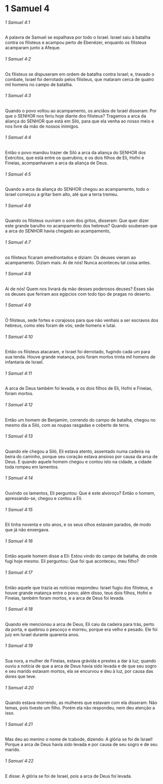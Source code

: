 # 1 Samuel 4

###### 1 Samuel 4:1

A palavra de Samuel se espalhava por todo o Israel. Israel saiu à batalha contra os filisteus e acampou perto de Ebenézer, enquanto os filisteus acamparam junto a Afeque.

###### 1 Samuel 4:2

Os filisteus se dispuseram em ordem de batalha contra Israel; e, travado o combate, Israel foi derrotado pelos filisteus, que mataram cerca de quatro mil homens no campo de batalha.

###### 1 Samuel 4:3

Quando o povo voltou ao acampamento, os anciãos de Israel disseram: Por que o SENHOR nos feriu hoje diante dos filisteus? Tragamos a arca da aliança do SENHOR que está em Siló, para que ela venha ao nosso meio e nos livre da mão de nossos inimigos.

###### 1 Samuel 4:4

Então o povo mandou trazer de Siló a arca da aliança do SENHOR dos Exércitos, que está entre os querubins; e os dois filhos de Eli, Hofni e Fineias, acompanhavam a arca da aliança de Deus.

###### 1 Samuel 4:5

Quando a arca da aliança do SENHOR chegou ao acampamento, todo o Israel começou a gritar bem alto, até que a terra tremeu.

###### 1 Samuel 4:6

Quando os filisteus ouviram o som dos gritos, disseram: Que quer dizer este grande barulho no acampamento dos hebreus? Quando souberam que a arca do SENHOR havia chegado ao acampamento,

###### 1 Samuel 4:7

os filisteus ficaram amedrontados e diziam: Os deuses vieram ao acampamento. Diziam mais: Ai de nós! Nunca aconteceu tal coisa antes.

###### 1 Samuel 4:8

Ai de nós! Quem nos livrará da mão desses poderosos deuses? Esses são os deuses que feriram aos egípcios com todo tipo de pragas no deserto.

###### 1 Samuel 4:9

Ó filisteus, sede fortes e corajosos para que não venhais a ser escravos dos hebreus, como eles foram de vós; sede homens e lutai.

###### 1 Samuel 4:10

Então os filisteus atacaram, e Israel foi derrotado, fugindo cada um para sua tenda. Houve grande matança, pois foram mortos trinta mil homens de infantaria de Israel.

###### 1 Samuel 4:11

A arca de Deus também foi levada, e os dois filhos de Eli, Hofni e Fineias, foram mortos.

###### 1 Samuel 4:12

Então um homem de Benjamim, correndo do campo de batalha, chegou no mesmo dia a Siló, com as roupas rasgadas e coberto de terra.

###### 1 Samuel 4:13

Quando ele chegou a Siló, Eli estava atento, assentado numa cadeira na beira do caminho, porque seu coração estava ansioso por causa da arca de Deus. E quando aquele homem chegou e contou isto na cidade, a cidade toda rompeu em lamentos.

###### 1 Samuel 4:14

Ouvindo os lamentos, Eli perguntou: Que é este alvoroço? Então o homem, apressando-se, chegou e contou a Eli.

###### 1 Samuel 4:15

Eli tinha noventa e oito anos, e os seus olhos estavam parados, de modo que já não enxergava.

###### 1 Samuel 4:16

Então aquele homem disse a Eli: Estou vindo do campo de batalha, de onde fugi hoje mesmo. Eli perguntou: Que foi que aconteceu, meu filho?

###### 1 Samuel 4:17

Então aquele que trazia as notícias respondeu: Israel fugiu dos filisteus, e houve grande matança entre o povo; além disso, teus dois filhos, Hofni e Fineias, também foram mortos, e a arca de Deus foi levada.

###### 1 Samuel 4:18

Quando ele mencionou a arca de Deus, Eli caiu da cadeira para trás, perto da porta, e quebrou o pescoço e morreu, porque era velho e pesado. Ele foi juiz em Israel durante quarenta anos.

###### 1 Samuel 4:19

Sua nora, a mulher de Fineias, estava grávida e prestes a dar à luz; quando ouviu a notícia de que a arca de Deus havia sido levada e de que seu sogro e seu marido estavam mortos, ela se encurvou e deu à luz, por causa das dores que teve.

###### 1 Samuel 4:20

Quando estava morrendo, as mulheres que estavam com ela disseram: Não temas, pois tiveste um filho. Porém ela não respondeu, nem deu atenção a isso.

###### 1 Samuel 4:21

Mas deu ao menino o nome de Icabode, dizendo: A glória se foi de Israel! Porque a arca de Deus havia sido levada e por causa de seu sogro e de seu marido.

###### 1 Samuel 4:22

E disse: A glória se foi de Israel, pois a arca de Deus foi levada.


